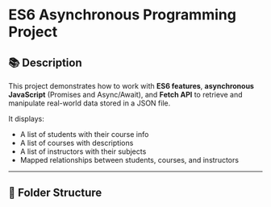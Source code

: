 # ES6 Asynchronous Programming Project

## 📚 Description

This project demonstrates how to work with **ES6 features**, **asynchronous JavaScript** (Promises and Async/Await), and **Fetch API** to retrieve and manipulate real-world data stored in a JSON file.

It displays:
- A list of students with their course info
- A list of courses with descriptions
- A list of instructors with their subjects
- Mapped relationships between students, courses, and instructors

---

## 📁 Folder Structure

    